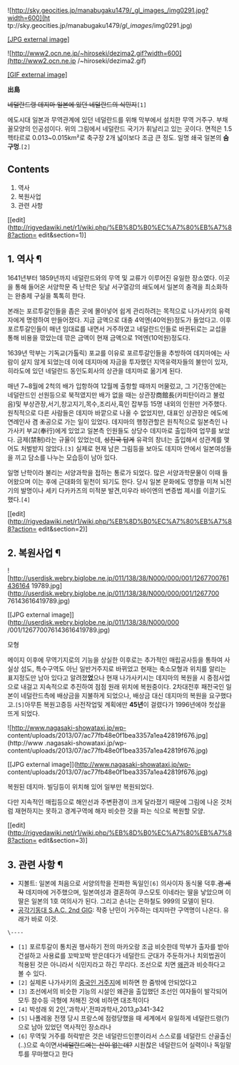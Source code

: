 ![http://sky.geocities.jp/manabugaku1479/_gl_images_/img0291.jpg?width=600](ht
tp://sky.geocities.jp/manabugaku1479/_gl_images_/img0291.jpg)

[[JPG external
image]](http://sky.geocities.jp/manabugaku1479/_gl_images_/img0291.jpg)

![http://www2.ocn.ne.jp/~hiroseki/dezima2.gif?width=600](http://www2.ocn.ne.jp
/~hiroseki/dezima2.gif)

[[GIF external image]](http://www2.ocn.ne.jp/~hiroseki/dezima2.gif)

  
**出島**

<del>네덜란드령 데지마 일본에 있던 네덜란드의 식민지</del>`[1]`

에도시대 일본과 무역관계에 있던 네덜란드를 위해 막부에서 설치한 무역 거주구. 부채꼴모양의 인공섬이다. 위의 그림에서 네덜란드 국기가
휘날리고 있는 곳이다. 면적은 1.5헥타르로 0.013~0.015km²로 축구장 2개 넓이보다 조금 큰 정도. 일명 쇄국 일본의
**숨구멍**.`[2]`

## Contents

    

1. 역사 
2. 복원사업 
3. 관련 사항 

[[edit](http://rigvedawiki.net/r1/wiki.php/%EB%8D%B0%EC%A7%80%EB%A7%88?action=
edit&section=1)]

## 1. 역사 ¶

1641년부터 1859년까지 네덜란드와의 무역 및 교류가 이루어진 유일한 장소였다. 이곳을 통해 들어온 서양학문 즉 난학은 뒷날 서구열강의
쇄도에서 일본의 충격을 최소화하는 완충제 구실을 톡톡히 한다.

  

본래는 포르투갈인들을 좁은 곳에 몰아넣어 쉽게 관리하려는 목적으로 나가사키의 유력자에게 명령하여 만들어졌다. 지금 금액으로 대충
4억엔(40억원)정도가 들었다고. 이후 포르투갈인들이 매년 임대료를 내면서 거주하였고 네덜란드인들로 바뀐뒤로는 교섭을 통해 비용을 깎았는데
깎은 금액이 현재 금액으로 1억엔(10억원)정도다.

  

1639년 막부는 기독교(가톨릭) 포교를 이유로 포르투갈인들을 추방하여 데지마에는 사람이 살지 않게 되었는데 이에 데지마에 자금을 투자했던
지역유력자들의 불만이 있자, 히라도에 있던 네덜란드 동인도회사의 상관을 데지마로 옮기게 된다.

  

매년 7~8월에 2척의 배가 입항하여 12월께 출항할 때까지 머물렀고, 그 기간동안에는 네덜란드인 선원등으로 북적였지만 배가 없을 때는
상관장商館長(카피탄이라고 불렀음)및 부상관장,서기,창고지기,목수,조리사,흑인 잡부등 15명 내외의 인원만 거주했다. 원칙적으로 다른 사람들은
데지마 바깥으로 나올 수 없었지만, 대표인 상관장은 에도에 연례인사 겸 <del>조공</del>으로 가는 일이 있었다. 데지마의 행정관할은
원칙적으로 일본측인 나가사키 부교(奉行)에게 있었고 일본측 인원들도 상당수 데지마로 출입하여 업무를 보았다. 금제(禁制)라는 규율이
있었는데, <del>성진국 답게</del> 유곽의 창녀는 출입해서 성관계를 맺어도 처벌받지 않았다.`[3]` 실제로 현재 남은 그림등을
보아도 데지마 안에서 일본여성들을 끼고 담소를 나누는 모습등이 남아 있다.

  

일명 난학이라 불리는 서양과학을 접하는 통로가 되었다. 많은 서양과학문물이 이때 들어왔으며 이는 후에 근대화의 밑천이 되기도 한다. 당시
일본 문화에도 영향을 미쳐 뇌전기의 발명이나 세키 다카카즈의 미적분 발견,미우라 바이엔의 변증법 제시를 이끌기도 했다.`[4]`

  

[[edit](http://rigvedawiki.net/r1/wiki.php/%EB%8D%B0%EC%A7%80%EB%A7%88?action=
edit&section=2)]

## 2. 복원사업 ¶

![http://userdisk.webry.biglobe.ne.jp/011/138/38/N000/000/001/1267700761436164
19789.jpg](http://userdisk.webry.biglobe.ne.jp/011/138/38/N000/000/001/1267700
76143616419789.jpg)

[[JPG external image]](http://userdisk.webry.biglobe.ne.jp/011/138/38/N000/000
/001/126770076143616419789.jpg)

모형

  
메이지 이후에 무역기지로의 기능을 상실한 이후로는 추가적인 매립공사등을 통하여 사실상 섬도, 특수구역도 아닌 일반거주지로 바뀌었고 현재는
축소모형과 위치를 알리는 표지정도만 남아 있다고 알려졌**었**으나 현재 나가사키시는 데지마의 복원을 시 중점사업으로 내걸고 지속적으로
추진하여 점점 원래 위치에 복원중이다. 2차대전후 패전국인 일본이 네덜란드측에 배상금을 지불하게 되었으나, 배상금 대신 데지마의 복원을
요구했다고.`[5]`아무튼 복원고증등 사전작업및 계획에만 **45년**이 걸렸다가 1996년에야 첫삽을 뜨게 되었다.

  

![http://www.nagasaki-showataxi.jp/wp-
content/uploads/2013/07/ac77fb48e0f1bea3357a1ea42819f676.jpg](http://www
.nagasaki-showataxi.jp/wp-
content/uploads/2013/07/ac77fb48e0f1bea3357a1ea42819f676.jpg)

[[JPG external image]](http://www.nagasaki-showataxi.jp/wp-
content/uploads/2013/07/ac77fb48e0f1bea3357a1ea42819f676.jpg)

복원된 데지마. 빌딩등이 위치해 있어 일부만 복원되었다.

  
다만 지속적인 매립등으로 해안선과 주변환경이 크게 달라졌기 때문에 그림에 나온 것처럼 재현하지는 못하고 경계구역에 해자 비슷한 것을 파는
식으로 복원할 모양.  

[[edit](http://rigvedawiki.net/r1/wiki.php/%EB%8D%B0%EC%A7%80%EB%A7%88?action=
edit&section=3)]

## 3. 관련 사항 ¶

  * 지볼트: 일본에 처음으로 서양의학을 전파한 독일인`[6]` 의사이자 동식물 덕후.<del>겸 세작</del> 데지마에 거주했으며, 일본여성과 결혼하여 쿠스모토 이네라는 딸을 낳았으며 이 딸은 일본의 1호 여의사가 된다. 그리고 손녀는 은하철도 999의 모델이 된다.
  * [공각기동대 S.A.C. 2nd GIG](%EA%B3%B5%EA%B0%81%EA%B8%B0%EB%8F%99%EB%8C%80%20S.A.C.%202nd%20GIG.md): 작중 난민이 거주하는 데지마란 구역명이 나온다. 유래가 바로 이것.

`\----`

  * `[1]` 포르투갈이 통치권 행사하기 전의 마카오랑 조금 비슷한데 막부가 출자를 받아 건설하고 사용료를 꼬박꼬박 받은데다가 네덜란드 군대가 주둔하거나 치외법권이 적용된 것은 아니라서 식민지라고 하긴 무리다. 조선으로 치면 [왜관](%EC%99%9C%EA%B4%80.md)과 비슷하다고 볼 수 있다.
  * `[2]` 실제론 나가사키의 [중국인 거주지](%EC%B0%A8%EC%9D%B4%EB%82%98%20%ED%83%80%EC%9A%B4.md)에 비하면 한 줌밖에 안되었다고
  * `[3]` 조선에서의 비슷한 기능의 시설인 왜관을 출입했던 조선인 여자들이 발각되어 모두 참수등 극형에 처해진 것에 비하면 대조적이다
  * `[4]` 박성래 외 2인,'과학사',전파과학사,2013,p341-342
  * `[5]` 나폴레옹 전쟁 당시 프랑스에 점령당했을 때 세계에서 유일하게 네덜란드령(?)으로 남아 있었던 역사적인 장소라나
  * `[6]` 무역및 거주를 허락받은 것은 네덜란드인뿐이라서 스스로를 네덜란드 산골출신(..)으로 속이면서<del>네덜란드에는 산이 없는데?</del> 시원찮은 네덜란드어 실력이나 독일말투를 무마했다고 한다

